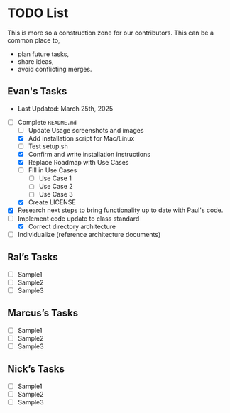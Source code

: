 # TODO List
This is more so a construction zone for our contributors. This can be a common place to,
- plan future tasks, 
- share ideas, 
- avoid conflicting merges.

## Evan's Tasks
- Last Updated: March 25th, 2025


- [ ] Complete `README.md`
  - [ ] Update Usage screenshots and images
  - [x] Add installation script for Mac/Linux
  - [ ] Test setup.sh 
  - [x] Confirm and write installation instructions
  - [x] Replace Roadmap with Use Cases
  - [ ] Fill in Use Cases
    - [ ] Use Case 1
    - [ ] Use Case 2
    - [ ] Use Case 3
  - [x] Create LICENSE
- [x] Research next steps to bring functionality up to date with Paul's code.
- [ ] Implement code update to class standard
  - [x] Correct directory architecture
- [ ] Individualize (reference architecture documents)

## Ral’s Tasks
- [ ] Sample1
- [ ] Sample2
- [ ] Sample3

## Marcus’s Tasks
- [ ] Sample1
- [ ] Sample2
- [ ] Sample3

## Nick’s Tasks
- [ ] Sample1
- [ ] Sample2
- [ ] Sample3
